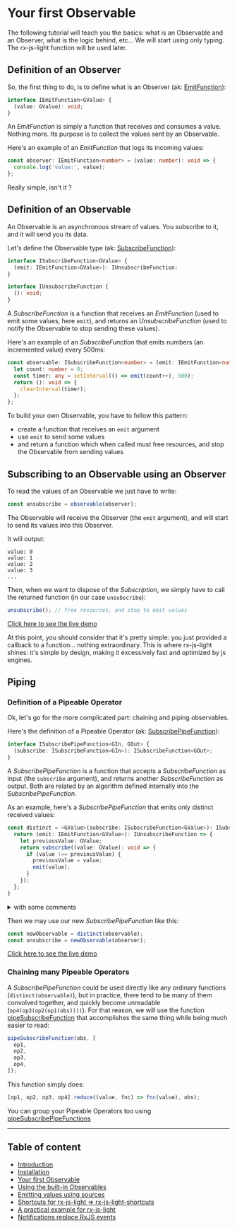 # Your first Observable

The following tutorial will teach you the basics: what is an Observable and an Observer, what is the logic behind, etc...
We will start using only typing. The rx-js-light function will be used later.

## Definition of an Observer

So, the first thing to do, is to define what is an Observer (ak: [EmitFunction](../../types/emit-function/emit-function.md)):

```ts
interface IEmitFunction<GValue> {
  (value: GValue): void;
}
```

An *EmitFunction* is simply a function that receives and consumes a value. Nothing more.
Its purpose is to collect the values sent by an Observable.

Here's an example of an *EmitFunction* that logs its incoming values:

```ts
const observer: IEmitFunction<number> = (value: number): void => {
  console.log('value:', value);
};
```

Really simple, isn't it ?

## Definition of an Observable

An Observable is an asynchronous stream of values. You subscribe to it, and it will send you its data.

Let's define the Observable type (ak: [SubscribeFunction](../../types/subscribe-function/subscribe-function.md)):

```ts
interface ISubscribeFunction<GValue> {
  (emit: IEmitFunction<GValue>): IUnsubscribeFunction;
}

interface IUnsubscribeFunction {
  (): void;
}
```

A *SubscribeFunction* is a function that receives an *EmitFunction* (used to emit some values, here `emit`),
and returns an *UnsubscribeFunction* (used to notify the Observable to stop sending these values).

Here's an example of an *SubscribeFunction* that emits numbers (an incremented value) every 500ms:

```ts
const observable: ISubscribeFunction<number> = (emit: IEmitFunction<number>): IUnsubscribeFunction => {
  let count: number = 0;
  const timer: any = setInterval(() => emit(count++), 500);
  return (): void => {
    clearInterval(timer);
  };
};
```

To build your own Observable, you have to follow this pattern:

- create a function that receives an `emit` argument
- use `emit` to send some values
- and return a function which when called must free resources, and stop the Observable from sending values

## Subscribing to an Observable using an Observer

To read the values of an Observable we just have to write:

```ts
const unsubscribe = observable(observer);
```

The Observable will receive the Observer (the `emit` argument), and will start to send its values into this Observer.

It will output:

```text
value: 0
value: 1
value: 2
value: 3
...
```

Then, when we want to dispose of the *Subscription*, we simply have to call the returned function (in our case `unsubscribe`):

```ts
unsubscribe(); // free resources, and stop to emit values
```

[Click here to see the live demo](https://stackblitz.com/edit/typescript-z84bj8?devtoolsheight=33&file=index.ts)

At this point, you should consider that it's pretty simple: you just provided a callback to a function... nothing extraordinary.
This is where rx-js-light shines: it's simple by design, making it excessively fast and optimized by js engines.

## Piping

### Definition of a Pipeable Operator

Ok, let's go for the more complicated part: chaining and piping observables.

Here's the definition of a Pipeable Operator (ak: [SubscribePipeFunction](../../types/subscribe-pipe-function/subscribe-pipe-function.md)):

```ts
interface ISubscribePipeFunction<GIn, GOut> {
  (subscribe: ISubscribeFunction<GIn>): ISubscribeFunction<GOut>;
}
```

A *SubscribePipeFunction* is a function that accepts a *SubscribeFunction* as input (the `subscribe` argument), and returns another 
*SubscribeFunction* as output. Both are related by an algorithm defined internally into the *SubscribePipeFunction*.

As an example, here's a *SubscribePipeFunction* that emits only distinct received values:

```ts
const distinct = <GValue>(subscribe: ISubscribeFunction<GValue>): ISubscribeFunction<GValue> => {
  return (emit: IEmitFunction<GValue>): IUnsubscribeFunction => {
    let previousValue: GValue;
    return subscribe((value: GValue): void => {
      if (value !== previousValue) {
        previousValue = value;
        emit(value);
      }
    });
  };
}
```

<details>
  <summary>with some comments</summary>

  ```ts
  const distinct = <GValue>(subscribe: ISubscribeFunction<GValue>): ISubscribeFunction<GValue> => {
  // returns a new SubscribeFunction
  return (emit: IEmitFunction<GValue>): IUnsubscribeFunction => {
    // defines a previous value
    let previousValue: GValue;
    // subscribes to the provided SubscribeFunction
    return subscribe((value: GValue) => {
      // if the received value differs from the previous one
      if (value !== previousValue) {
        // we replace previousValue with the new value
        previousValue = value;
        // and we emit the value
        emit(value);
      }
    });
  };
};
  ```

</details>

Then we may use our new *SubscribePipeFunction* like this:

```ts
const newObservable = distinct(observable);
const unsubscribe = newObservable(observer);
```

[Click here to see the live demo](https://stackblitz.com/edit/typescript-y9g9fd?devtoolsheight=33&file=index.ts)

### Chaining many Pipeable Operators

A *SubscribePipeFunction* could be used directly like any ordinary functions (`distinct(observable)`), but in practice, there
tend to be many of them convolved together, and quickly become unreadable (`op4(op3(op2(op1(obs))))`). For that reason,
we will use the function [pipeSubscribeFunction](../../functions/piping/pipe-subscribe-function/pipe-subscribe-function.md)
that accomplishes the same thing while being much easier to read:

```ts
pipeSubscribeFunction(obs, [
  op1,
  op2,
  op3,
  op4,
]);
```

This function simply does:

```ts
[op1, op2, op3, op4].reduce((value, fnc) => fnc(value), obs);
```

You can group your Pipeable Operators too using [pipeSubscribePipeFunctions](../../functions/piping/pipe-subscribe-pipe-functions/pipe-subscribe-pipe-functions.md)

---

## Table of content

- [Introduction](./01-introduction.md)
- [Installation](./02-installation.md)
- [Your first Observable](./03-your-first-observable.md)
- [Using the built-in Observables](./04-using-the-built-in-observables.md)
- [Emitting values using sources](./05-sources.md)
- [Shortcuts for rx-js-light => rx-js-light-shortcuts](./06-rx-js-light-shortcuts.md)
- [A practical example for rx-js-light](./07-practical-example/07-practical-example.md)
- [Notifications replace RxJS events](./08-notifications.md)

